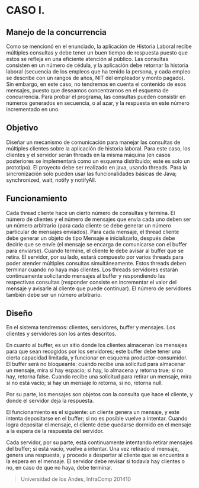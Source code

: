 # CASO I. 
## Manejo de la concurrencia 
Como se mencionó en el enunciado, la aplicación de Historia Laboral recibe múltiples consultas y debe tener 
un buen tiempo de respuesta puesto que estos se refleja en una eficiente atención al público. 
Las consultas consisten en un número de cédula, y la aplicación debe retornar la historia laboral (secuencia 
de los empleos que ha tenido la persona, y cada empleo se describe con un rangos de años, NIT del 
empleador y monto pagado). Sin embargo, en este caso, no tendremos en cuenta el contenido de esos 
mensajes, puesto que deseamos concentrarnos en el esquema de concurrencia. Para probar el programa, 
las consultas pueden consistir en números generados en secuencia, o al azar, y la respuesta en este número 
incrementado en uno. 

## Objetivo 
Diseñar un mecanismo de comunicación para manejar las consultas de múltiples clientes sobre la aplicación 
de historia laboral. Para este caso, los clientes y el servidor serán threads en la misma máquina (en casos 
posteriores se implementará como un esquema distribuido; este es solo un prototipo). 
El proyecto debe ser realizado en java, usando threads. Para la sincronización solo pueden usar las 
funcionalidades básicas de Java; synchronized, wait, notify y notifyAll. 

## Funcionamiento 
Cada thread cliente hace un cierto número de consultas y termina. El número de clientes y el número de 
mensajes que envía cada uno deben ser un número arbitrario (para cada cliente se debe generar un número 
particular de mensajes enviados). Para cada mensaje, el thread cliente debe generar un objeto de tipo 
Mensaje e inicializarlo, después debe decirle que se envíe (el mensaje se encarga de comunicarse con el 
buffer para enviarse). Cuando termine, el cliente le debe avisar al buffer que se retira. 
El servidor, por su lado, estará compuesto por varios threads para poder atender múltiples consultas 
simultáneamente. Estos threads deben terminar cuando no haya más clientes. Los threads servidores 
estarán continuamente solicitando mensajes al buffer y respondiendo las respectivas consultas (responder 
consiste en incrementar el valor del mensaje y avisarle al cliente que puede continuar). El número de 
servidores también debe ser un número arbitrario. 

## Diseño
En el sistema tendremos: clientes, servidores, buffer y mensajes. Los clientes y servidores son los antes 
descritos. 

En cuanto al buffer, es un sitio donde los clientes almacenan los mensajes para que sean recogidos por los 
servidores; este buffer debe tener una cierta capacidad limitada, y funcionar en esquema productor-consumidor. El buffer será no bloqueante: cuando recibe una solicitud para almacenar un mensaje, mira si hay espacio; si hay, lo almacena y retorna true; si no hay, retorna false. Cuando recibe una solicitud para retirar un mensaje, mira si no está vacío; si hay un mensaje lo retorna, si no, retorna null.

Por su parte, los mensajes son objetos con la consulta que hace el cliente, y donde el servidor deja la 
respuesta. 

El funcionamiento es el siguiente: un cliente genera un mensaje, y este intenta depositarse en el buffer; si 
no es posible vuelve a intentar. Cuando logra depositar el mensaje, el cliente debe quedarse dormido en el 
mensaje a la espera de la respuesta del servidor. 

Cada servidor, por su parte, está continuamente intentando retirar mensajes del buffer; si está vacío, vuelve 
a intentar. Una vez retirado el mensaje, genera una respuesta, y procede a despertar al cliente que se 
encuentra a la espera en el mensaje. El servidor debe revisar si todavía hay clientes o no, en caso de que no 
haya, debe terminar. 

> Universidad de los Andes, InfraComp 201410


